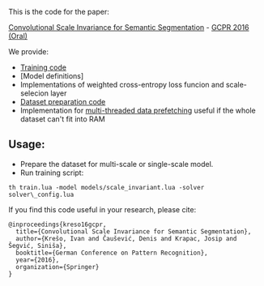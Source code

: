 This is the code for the paper:

[Convolutional Scale Invariance for Semantic Segmentation](https://ivankreso.github.io/publications) - [GCPR 2016 (Oral)](http://www.kcmweb.de/conferences/gcpr2016)


We provide:
- [Training code](https://github.com/ivankreso/scale-invariant-cnn/blob/master/train.lua)
- [Model definitions]
- Implementations of weighted cross-entropy loss funcion and scale-selecion layer
- [Dataset preparation code](https://github.com/ivankreso/scale-invariant-cnn/tree/master/preprocessing)
- Implementation for [multi-threaded data prefetching](https://github.com/ivankreso/scale-invariant-cnn/blob/master/data_container_multifile_threaded.lua) useful if the whole dataset can't fit into RAM


## Usage:
- Prepare the dataset for multi-scale or single-scale model.
- Run training script:
```
th train.lua -model models/scale_invariant.lua -solver solver\_config.lua
```


If you find this code useful in your research, please cite:

```
@inproceedings{kreso16gcpr,
  title={Convolutional Scale Invariance for Semantic Segmentation},
  author={Krešo, Ivan and Čaušević, Denis and Krapac, Josip and Šegvić, Siniša},
  booktitle={German Conference on Pattern Recognition},
  year={2016},
  organization={Springer}
}
```
